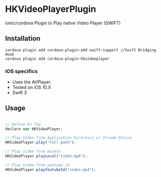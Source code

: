 # HKVideoPlayerPlugin
ionic/cordova Plugin to Play native Video Player (SWIFT)

## Installation

```
cordova plugin add cordova-plugin-add-swift-support //Swift Bridging Hook
cordova plugin add cordova-plugin-hkvideoplayer
```

### iOS specifics
* Uses the AVPlayer.
* Tested on iOS 10.X
* Swift 3

## Usage

```javascript
 	
// Define On Top 
declare var HKVideoPlayer;

// Play Video from Application Directory or Stream Online
HKVideoPlayer.play("full path");

// Play Video from Assets
HKVideoPlayer.playLocal("video.mp4");

// Play Video from youtube id
HKVideoPlayer.playYoutubeId("video.mp4");


```
